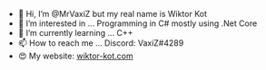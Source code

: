 - 👋 Hi, I’m @MrVaxiZ but my real name is Wiktor Kot                         
- 👀 I’m interested in ... Programming in C# mostly using .Net Core
- 🌱 I’m currently learning ... C++
- 📫 How to reach me ... Discord: VaxiZ#4289 
- :heart_eyes: My website: [wiktor-kot.com](https://wiktor-kot.com/) 
 
